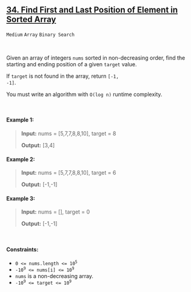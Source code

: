 ## [34. Find First and Last Position of Element in Sorted Array](https://leetcode.com/problems/find-first-and-last-position-of-element-in-sorted-array)

<code>Medium</code> <code>Array</code> <code>Binary Search</code>

<br>

Given an array of integers <code>nums</code> sorted in non-decreasing order, find the starting and ending position of a given <code>target</code> value.

If <code>target</code> is not found in the array, return <code>[-1, -1]</code>.

You must write an algorithm with <code>O(log n)</code> runtime complexity.

<br>

#### Example 1:

> __Input:__ nums = [5,7,7,8,8,10], target = 8
> 
> __Output:__ [3,4]  

#### Example 2:

> __Input:__ nums = [5,7,7,8,8,10], target = 6
> 
> __Output:__ [-1,-1]  

#### Example 3:

> __Input:__ nums = [], target = 0
> 
> __Output:__ [-1,-1]  
 
<br>

#### Constraints:

- <code>0 <= nums.length <= 10<sup>5</sup></code>
- <code>-10<sup>9</sup> <= nums[i] <= 10<sup>9</sup></code>
- <code>nums</code> is a non-decreasing array.
- <code>-10<sup>9</sup> <= target <= 10<sup>9</sup></code>
